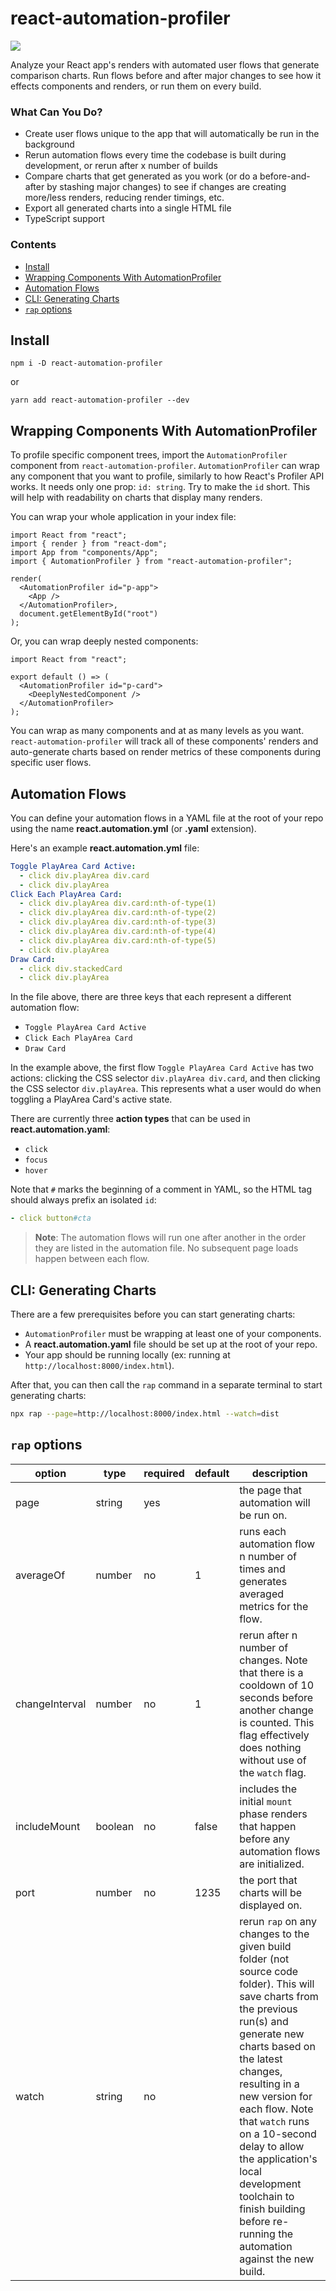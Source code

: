 # react-automation-profiler

<a alt="Dependencies">
    <img src="https://img.shields.io/david/rpivo/react-automation-profiler?style=plastic" />
</a>

Analyze your React app's renders with automated user flows that generate comparison charts. Run flows before and after major changes to see how it effects components and renders, or run them on every build.

### What Can You Do?

- Create user flows unique to the app that will automatically be run in the background
- Rerun automation flows every time the codebase is built during development, or rerun after x number of builds
- Compare charts that get generated as you work (or do a before-and-after by stashing major changes) to see if changes are creating more/less renders, reducing render timings, etc.
- Export all generated charts into a single HTML file
- TypeScript support

### Contents

- [Install](#Install)
- [Wrapping Components With AutomationProfiler](#Wrapping-Components-With-AutomationProfiler)
- [Automation Flows](#Automation-Flows)
- [CLI: Generating Charts](#CLI-Generating-Charts)
- [`rap` options](#rap-options)

## Install

`npm i -D react-automation-profiler`

or

`yarn add react-automation-profiler --dev`

## Wrapping Components With AutomationProfiler

To profile specific component trees, import the `AutomationProfiler` component from `react-automation-profiler`. `AutomationProfiler` can wrap any component that you want to profile, similarly to how React's Profiler API works. It needs only one prop: `id: string`. Try to make the `id` short. This will help with readability on charts that display many renders.

You can wrap your whole application in your index file:

```tsx
import React from "react";
import { render } from "react-dom";
import App from "components/App";
import { AutomationProfiler } from "react-automation-profiler";

render(
  <AutomationProfiler id="p-app">
    <App />
  </AutomationProfiler>,
  document.getElementById("root")
);
```

Or, you can wrap deeply nested components:

```tsx
import React from "react";

export default () => (
  <AutomationProfiler id="p-card">
    <DeeplyNestedComponent />
  </AutomationProfiler>
);
```

You can wrap as many components and at as many levels as you want. `react-automation-profiler` will track all of these components' renders and auto-generate charts based on render metrics of these components during specific user flows.

## Automation Flows

You can define your automation flows in a YAML file at the root of your repo using the name **react.automation.yml** (or **.yaml** extension).

Here's an example **react.automation.yml** file:

```yaml
Toggle PlayArea Card Active:
  - click div.playArea div.card
  - click div.playArea
Click Each PlayArea Card:
  - click div.playArea div.card:nth-of-type(1)
  - click div.playArea div.card:nth-of-type(2)
  - click div.playArea div.card:nth-of-type(3)
  - click div.playArea div.card:nth-of-type(4)
  - click div.playArea div.card:nth-of-type(5)
  - click div.playArea
Draw Card:
  - click div.stackedCard
  - click div.playArea
```

In the file above, there are three keys that each represent a different automation flow:

- `Toggle PlayArea Card Active`
- `Click Each PlayArea Card`
- `Draw Card`

In the example above, the first flow `Toggle PlayArea Card Active` has two actions: clicking the CSS selector `div.playArea div.card`, and then clicking the CSS selector `div.playArea`. This represents what a user would do when toggling a PlayArea Card's active state.

There are currently three **action types** that can be used in **react.automation.yaml**:

- `click`
- `focus`
- `hover`

Note that `#` marks the beginning of a comment in YAML, so the HTML tag should always prefix an isolated `id`:

```yaml
- click button#cta
```

> **Note**: The automation flows will run one after another in the order they are listed in the automation file. No subsequent page loads happen between each flow.

## CLI: Generating Charts

There are a few prerequisites before you can start generating charts:

- `AutomationProfiler` must be wrapping at least one of your components.
- A **react.automation.yaml** file should be set up at the root of your repo.
- Your app should be running locally (ex: running at `http://localhost:8000/index.html`).

After that, you can then call the `rap` command in a separate terminal to start generating charts:

```sh
npx rap --page=http://localhost:8000/index.html --watch=dist
```

## `rap` options

| option         | type    | required | default | description                                                                                                                                                                                                                                                                                                                                                                                                |
| -------------- | ------- | -------- | ------- | ---------------------------------------------------------------------------------------------------------------------------------------------------------------------------------------------------------------------------------------------------------------------------------------------------------------------------------------------------------------------------------------------------------- |
| page           | string  | yes      |         | the page that automation will be run on.                                                                                                                                                                                                                                                                                                                                                                   |
| averageOf      | number  | no       | 1       | runs each automation flow n number of times and generates averaged metrics for the flow.                                                                                                                                                                                                                                                                                                                   |
| changeInterval | number  | no       | 1       | rerun after n number of changes. Note that there is a cooldown of 10 seconds before another change is counted. This flag effectively does nothing without use of the `watch` flag.                                                                                                                                                                                                                         |
| includeMount   | boolean | no       | false   | includes the initial `mount` phase renders that happen before any automation flows are initialized.                                                                                                                                                                                                                                                                                                        |
| port           | number  | no       | 1235    | the port that charts will be displayed on.                                                                                                                                                                                                                                                                                                                                                                 |
| watch          | string  | no       |         | rerun `rap` on any changes to the given build folder (not source code folder). This will save charts from the previous run(s) and generate new charts based on the latest changes, resulting in a new version for each flow. Note that `watch` runs on a 10-second delay to allow the application's local development toolchain to finish building before re-running the automation against the new build. |
